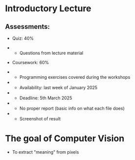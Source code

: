 # Introductory Lecture

## Assessments:
- Quiz: 40%
- - Questions from lecture material

- Coursework: 60%
- - Programming exercises covered during the workshops
- - Availability: last week of January 2025
- - Deadline: 5th March 2025
- - No proper report (basic info on what each file does)
- - Screenshot of result

# The goal of Computer Vision
- To extract "meaning" from pixels

